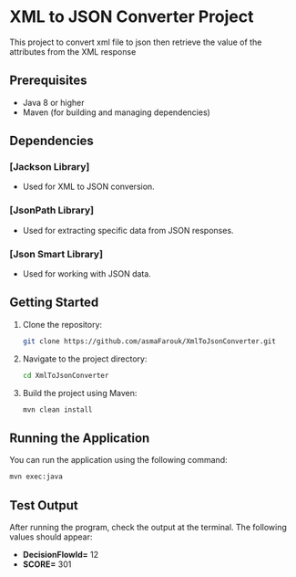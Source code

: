 # XML to JSON Converter Project

This project to convert xml file to json then retrieve the value of the
attributes from the XML response

## Prerequisites

- Java 8 or higher
- Maven (for building and managing dependencies)

## Dependencies
### [Jackson Library]
- Used for XML to JSON conversion.

### [JsonPath Library]
- Used for extracting specific data from JSON responses.

### [Json Smart Library]
- Used for working with JSON data.

## Getting Started

1. Clone the repository:

    ```bash
    git clone https://github.com/asmaFarouk/XmlToJsonConverter.git
    ```

2. Navigate to the project directory:

    ```bash
    cd XmlToJsonConverter
    ```

3. Build the project using Maven:

    ```bash
    mvn clean install
    ```

## Running the Application

You can run the application using the following command:

```bash
mvn exec:java
 ```

## Test Output

After running the program, check the output at the terminal. 
The following values should appear:


- **DecisionFlowId=** 12
- **SCORE=** 301

